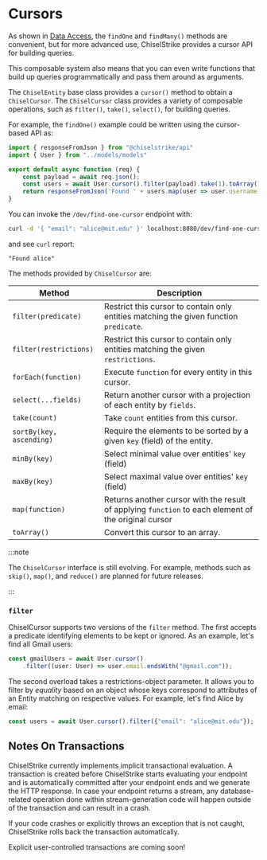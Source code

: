 # Cursors

As shown in [Data Access](/reference/data-access), the `findOne` and
`findMany()` methods are convenient, but for more advanced use, ChiselStrike
provides a cursor API for building queries.

This composable system also means that you can even write functions that build
up queries programmatically and pass them around as arguments.

The `ChiselEntity` base class provides a `cursor()` method to obtain a
`ChiselCursor`.  The `ChiselCursor` class provides a variety of composable
operations, such as `filter()`, `take()`, `select()`, for building queries.

For example, the `findOne()` example could be written using the cursor-based API
as:

```ts title="my-backend/endpoints/find-one-cursor.ts"
import { responseFromJson } from "@chiselstrike/api"
import { User } from "../models/models"

export default async function (req) {
    const payload = await req.json();
    const users = await User.cursor().filter(payload).take(1).toArray();
    return responseFromJson('Found ' + users.map(user => user.username));
}
```

You can invoke the `/dev/find-one-cursor` endpoint with:

```bash
curl -d '{ "email": "alice@mit.edu" }' localhost:8080/dev/find-one-cursor
```

and see `curl` report:

```console
"Found alice"
```

The methods provided by `ChiselCursor` are:

| Method                  | Description |
| ---------------------   | ----------- |
| `filter(predicate)`     | Restrict this cursor to contain only entities matching the given function `predicate`. |
| `filter(restrictions)`  | Restrict this cursor to contain only entities matching the given `restrictions`. |
| `forEach(function)`     | Execute `function` for every entity in this cursor. |
| `select(...fields)`     | Return another cursor with a projection of each entity by `fields`.      |
| `take(count)`           | Take `count` entities from this cursor. |
| `sortBy(key, ascending)`| Require the elements to be sorted by a given `key` (field) of the entity. |
| `minBy(key)`            | Select minimal value over entities' `key` (field) |
| `maxBy(key)`            | Select maximal value over entities' `key` (field) |
| `map(function)`         | Returns another cursor with the result of applying `function` to each element of the original cursor |
| `toArray()`             | Convert this cursor to an array.  |

<!-- FIXME : without examples it's unclear what a restrictions object or a function predicate is, this needs a simpler explanation with examples. -->

:::note

The `ChiselCursor` interface is still evolving. For example, methods such as
`skip()`,  `map()`, and `reduce()` are planned for future releases.

:::

### `filter`

ChiselCursor supports two versions of the `filter` method. The first accepts a
predicate identifying elements to be kept or ignored. As an example, let's find
all Gmail users:

```ts
const gmailUsers = await User.cursor()
    .filter((user: User) => user.email.endsWith("@gmail.com"));
```

The second overload takes a restrictions-object parameter. It allows you to
filter by *equality* based on an object whose keys correspond to attributes of
an Entity matching on respective values. For example, let's find Alice by email:

```ts
const users = await User.cursor().filter({"email": "alice@mit.edu"});
```

## Notes On Transactions

ChiselStrike currently implements implicit transactional evaluation. A
transaction is created before ChiselStrike starts evaluating your endpoint and
is automatically committed after your endpoint ends and we generate the HTTP
response. In case your endpoint returns a stream, any database-related operation
done within stream-generation code will happen outside of the transaction and
can result in a crash.

If your code crashes or explicitly throws an exception that is not caught,
ChiselStrike rolls back the transaction automatically.

Explicit user-controlled transactions are coming soon!
